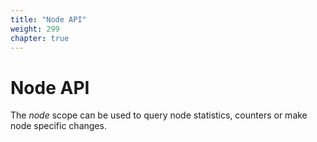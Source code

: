 ```yaml
---
title: "Node API"
weight: 299
chapter: true
---
```


# Node API

The *node* scope can be used to query node statistics, counters or make
node specific changes.
